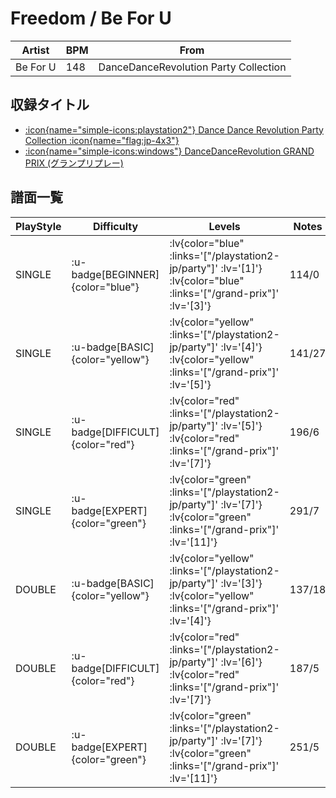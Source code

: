# Freedom / Be For U

|Artist|BPM|From|
|------|---|----|
|Be For U|148|DanceDanceRevolution Party Collection|

## 収録タイトル

- [ :icon{name="simple-icons:playstation2"} Dance Dance Revolution Party Collection :icon{name="flag:jp-4x3"} ](/playstation2-jp/party)
- [ :icon{name="simple-icons:windows"} DanceDanceRevolution GRAND PRIX (グランプリプレー)](/grand-prix)

## 譜面一覧

|PlayStyle|Difficulty|Levels|Notes|Movie|
|---------|----------|------|-----|-----|
|SINGLE| :u-badge[BEGINNER]{color="blue"} | :lv{color="blue" :links='["/playstation2-jp/party"]' :lv='[1]'}  :lv{color="blue" :links='["/grand-prix"]' :lv='[3]'} |114/0||
|SINGLE| :u-badge[BASIC]{color="yellow"} | :lv{color="yellow" :links='["/playstation2-jp/party"]' :lv='[4]'}  :lv{color="yellow" :links='["/grand-prix"]' :lv='[5]'} |141/27||
|SINGLE| :u-badge[DIFFICULT]{color="red"} | :lv{color="red" :links='["/playstation2-jp/party"]' :lv='[5]'}  :lv{color="red" :links='["/grand-prix"]' :lv='[7]'} |196/6||
|SINGLE| :u-badge[EXPERT]{color="green"} | :lv{color="green" :links='["/playstation2-jp/party"]' :lv='[7]'}  :lv{color="green" :links='["/grand-prix"]' :lv='[11]'} |291/7||
|DOUBLE| :u-badge[BASIC]{color="yellow"} | :lv{color="yellow" :links='["/playstation2-jp/party"]' :lv='[3]'}  :lv{color="yellow" :links='["/grand-prix"]' :lv='[4]'} |137/18||
|DOUBLE| :u-badge[DIFFICULT]{color="red"} | :lv{color="red" :links='["/playstation2-jp/party"]' :lv='[6]'}  :lv{color="red" :links='["/grand-prix"]' :lv='[7]'} |187/5||
|DOUBLE| :u-badge[EXPERT]{color="green"} | :lv{color="green" :links='["/playstation2-jp/party"]' :lv='[7]'}  :lv{color="green" :links='["/grand-prix"]' :lv='[11]'} |251/5||
